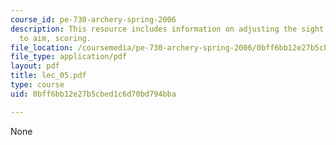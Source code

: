 ```yaml
---
course_id: pe-730-archery-spring-2006
description: This resource includes information on adjusting the sight on the bow
  to aim, scoring.
file_location: /coursemedia/pe-730-archery-spring-2006/0bff6bb12e27b5cbed1c6d70bd794bba_lec_05.pdf
file_type: application/pdf
layout: pdf
title: lec_05.pdf
type: course
uid: 0bff6bb12e27b5cbed1c6d70bd794bba

---
```

None